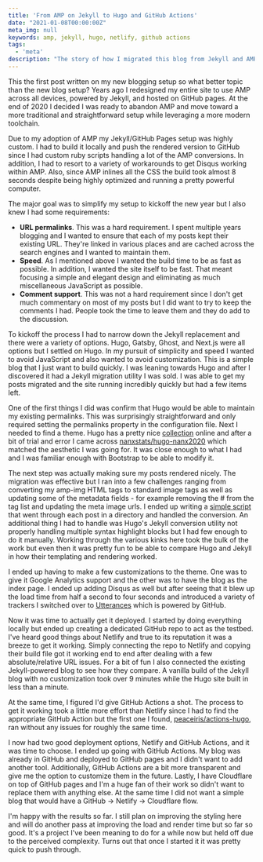 ```yaml
---
title: 'From AMP on Jekyll to Hugo and GitHub Actions'
date: "2021-01-08T00:00:00Z"
meta_img: null
keywords: amp, jekyll, hugo, netlify, github actions
tags:
  - 'meta'
description: "The story of how I migrated this blog from Jekyll and AMP to Hugo and GitHub Actions."
---
```

This the first post written on my new blogging setup so what better topic than the new blog setup? Years ago I redesigned my entire site to use AMP across all devices, powered by Jekyll, and hosted on GitHub pages. At the end of 2020 I decided I was ready to abandon AMP and move toward a more traditional and straightforward setup while leveraging a more modern toolchain.

Due to my adoption of AMP my Jekyll/GitHub Pages setup was highly custom. I had to build it locally and push the rendered version to GitHub since I had custom ruby scripts handling a lot of the AMP conversions. In addition, I had to resort to a variety of workarounds to get Disqus working within AMP. Also, since AMP inlines all the CSS the build took almost 8 seconds despite being highly optimized and running a pretty powerful computer.

The major goal was to simplify my setup to kickoff the new year but I also knew I had some requirements:

- **URL permalinks**. This was a hard requirement. I spent multiple years blogging and I wanted to ensure that each of my posts kept their existing URL. They're linked in various places and are cached across the search engines and I wanted to maintain them.
- **Speed**. As I mentioned above I wanted the build time to be as fast as possible. In addition, I wanted the site itself to be fast. That meant focusing a simple and elegant design and eliminating as much miscellaneous JavaScript as possible.
- **Comment support**. This was not a hard requirement since I don't get much commentary on most of my posts but I did want to try to keep the comments I had. People took the time to leave them and they do add to the discussion.

To kickoff the process I had to narrow down the Jekyll replacement and there were a variety of options. Hugo, Gatsby, Ghost, and Next.js were all options but I settled on Hugo. In my pursuit of simplicity and speed I wanted to avoid JavaScript and also wanted to avoid customization. This is a simple blog that I just want to build quickly. I was leaning towards Hugo and after I discovered it had a Jekyll migration utility I was sold. I was able to get my posts migrated and the site running incredibly quickly but had a few items left.

One of the first things I did was confirm that Hugo would be able to maintain my existing permalinks. This was surprisingly straightforward and only required setting the permalinks property in the configuration file. Next I needed to find a theme. Hugo has a pretty nice [collection](https://themes.gohugo.io/) online and after a bit of trial and error I came across [nanxstats/hugo-nanx2020](https://github.com/nanxstats/hugo-nanx2020) which matched the aesthetic I was going for. It was  close enough to what I had and I was familiar enough with Bootstrap to be able to modify it.

The next step was actually making sure my posts rendered nicely. The migration was effective but I ran into a few challenges ranging from converting my amp-img HTML tags to standard image tags as well as updating some of the metadata fields - for example removing the # from the tag list and updating the meta image urls. I ended up writing a [simple script](https://github.com/dangoldin/blog.dangoldin.com/blob/master/scripts/convert_amp_jekyll_to_hugo.py) that went through each post in a directory and handled the conversion. An additional thing I had to handle was Hugo's Jekyll conversion utility not properly handling multiple syntax highlight blocks but I had few enough to do it manually. Working through the various kinks here took the bulk of the work but even then it was pretty fun to be able to compare Hugo and Jekyll in how their templating and rendering worked.

I ended up having to make a few customizations to the theme. One was to give it Google Analytics support and the other was to have the blog as the index page. I ended up adding Disqus as well but after seeing that it blew up the load time from half a second to four seconds and introduced a variety of trackers I switched over to [Utterances](https://utteranc.es/) which is powered by GitHub.

Now it was time to actually get it deployed. I started by doing everything locally but ended up creating a dedicated GitHub repo to act as the testbed. I've heard good things about Netlify and true to its reputation it was a breeze to get it working. Simply connecting the repo to Netlify and copying their build file got it working end to end after dealing with a few absolute/relative URL issues. For a bit of fun I also connected the existing Jekyll-powered blog to see how they compare. A vanilla build of the Jekyll blog with no customization took over 9 minutes while the Hugo site built in less than a minute.

At the same time, I figured I'd give GitHub Actions a shot. The process to get it working took a little more effort than Netlify since I had to find the appropriate GitHub Action but the first one I found, [peaceiris/actions-hugo](https://github.com/peaceiris/actions-hugo), ran without any issues for roughly the same time.

I now had two good deployment options, Netlify and GitHub Actions, and it was time to choose. I ended up going with GitHub Actions. My blog was already in GitHub and deployed to GitHub pages and I didn't want to add another tool. Additionally, GitHub Actions are a bit more transparent and give me the option to customize them in the future. Lastly, I have Cloudflare on top of GitHub pages and I'm a huge fan of their work so didn't want to replace them with anything else. At the same time I did not want a simple blog that would have a GitHub -> Netlify -> Cloudflare flow.

I'm happy with the results so far. I still plan on improving the styling here and will do another pass at improving the load and render time but so far so good. It's a project I've been meaning to do for a while now but held off due to the perceived complexity. Turns out that once I started it it was pretty quick to push through.
